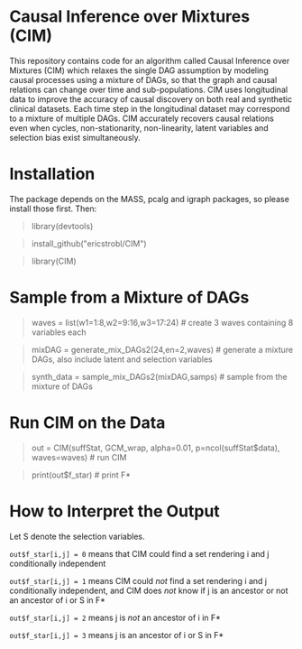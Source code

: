 # Causal Inference over Mixtures (CIM)

This repository contains code for an algorithm called Causal Inference over Mixtures (CIM) which relaxes the single DAG assumption by modeling causal processes using a mixture of DAGs, so that the graph and causal relations can change over time and sub-populations. CIM uses longitudinal data to improve the accuracy of causal discovery on both real and synthetic clinical datasets. Each time step in the longitudinal dataset may correspond to a mixture of multiple DAGs. CIM accurately recovers causal relations even when cycles, non-stationarity, non-linearity, latent variables and selection bias exist simultaneously.

# Installation

The package depends on the MASS, pcalg and igraph packages, so please install those first. Then:

> library(devtools)

> install_github("ericstrobl/CIM")

> library(CIM)

# Sample from a Mixture of DAGs

> waves = list(w1=1:8,w2=9:16,w3=17:24) # create 3 waves containing 8 variables each

> mixDAG = generate_mix_DAGs2(24,en=2,waves) # generate a mixture DAGs, also include latent and selection variables

> synth_data = sample_mix_DAGs2(mixDAG,samps) # sample from the mixture of DAGs

# Run CIM on the Data

> out = CIM(suffStat, GCM_wrap, alpha=0.01, p=ncol(suffStat$data), waves=waves) # run CIM

> print(out$f_star) # print F*


# How to Interpret the Output

Let S denote the selection variables.

`out$f_star[i,j] = 0` means that CIM could find a set rendering i and j conditionally independent

`out$f_star[i,j] = 1` means CIM could *not* find a set rendering i and j conditionally independent, and CIM does *not* know if j is an ancestor or not an ancestor of i or S in F*

`out$f_star[i,j] = 2` means j is *not* an ancestor of i in F*

`out$f_star[i,j] = 3` means j is an ancestor of i or S in F*

